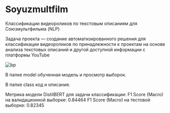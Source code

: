 # Soyuzmultfilm
Классификации видеороликов по текстовым описаниям для Союзмультфильма (NLP)

Задача проекта — создание автоматизированного решения для классификации видеороликов по принадлежности к проектам на основе анализа текстовых описаний и другой доступной информации с платформы YouTube

![bp](https://github.com/user-attachments/assets/cdb321a7-eb87-496a-9b9a-8368ce360b56)

В папке model обученная модель и просмотр выборок.

В папке class код и описание.

Метрика модели DistilBERT для задачи классификации:
 F1 Score (Macro) на валидационной выборке: 0.84464
 F1 Score (Macro) на тестовой выборке: 0.82345
